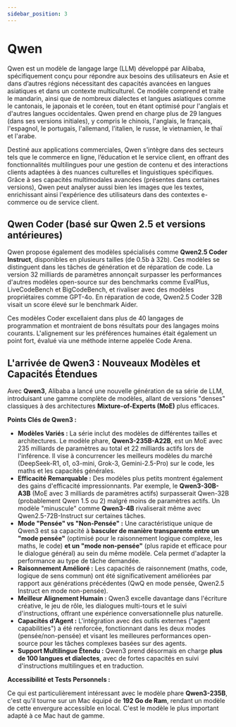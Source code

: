 ```yaml
---
sidebar_position: 3
---
```


# Qwen

Qwen est un modèle de langage large (LLM) développé par Alibaba, spécifiquement conçu pour répondre aux besoins des utilisateurs en Asie et dans d’autres régions nécessitant des capacités avancées en langues asiatiques et dans un contexte multiculturel. Ce modèle comprend et traite le mandarin, ainsi que de nombreux dialectes et langues asiatiques comme le cantonais, le japonais et le coréen, tout en étant optimisé pour l'anglais et d'autres langues occidentales. Qwen prend en charge plus de 29 langues (dans ses versions initiales), y compris le chinois, l'anglais, le français, l'espagnol, le portugais, l'allemand, l'italien, le russe, le vietnamien, le thaï et l'arabe.

Destiné aux applications commerciales, Qwen s'intègre dans des secteurs tels que le commerce en ligne, l’éducation et le service client, en offrant des fonctionnalités multilingues pour une gestion de contenu et des interactions clients adaptées à des nuances culturelles et linguistiques spécifiques. Grâce à ses capacités multimodales avancées (présentes dans certaines versions), Qwen peut analyser aussi bien les images que les textes, enrichissant ainsi l'expérience des utilisateurs dans des contextes e-commerce ou de service client.

## Qwen Coder (basé sur Qwen 2.5 et versions antérieures)

Qwen propose également des modèles spécialisés comme **Qwen2.5 Coder Instruct**, disponibles en plusieurs tailles (de 0.5b à 32b). Ces modèles se distinguent dans les tâches de génération et de réparation de code. La version 32 milliards de paramètres annonçait surpasser les performances d'autres modèles open-source sur des benchmarks comme EvalPlus, LiveCodeBench et BigCodeBench, et rivaliser avec des modèles propriétaires comme GPT-4o. En réparation de code, Qwen2.5 Coder 32B visait un score élevé sur le benchmark Aider.

Ces modèles Coder excellaient dans plus de 40 langages de programmation et montraient de bons résultats pour des langages moins courants. L'alignement sur les préférences humaines était également un point fort, évalué via une méthode interne appelée Code Arena.

## L'arrivée de Qwen3 : Nouveaux Modèles et Capacités Étendues

Avec **Qwen3**, Alibaba a lancé une nouvelle génération de sa série de LLM, introduisant une gamme complète de modèles, allant de versions "denses" classiques à des architectures **Mixture-of-Experts (MoE)** plus efficaces.

**Points Clés de Qwen3 :**

*   **Modèles Variés :** La série inclut des modèles de différentes tailles et architectures. Le modèle phare, **Qwen3-235B-A22B**, est un MoE avec 235 milliards de paramètres au total et 22 milliards actifs lors de l'inférence. Il vise à concurrencer les meilleurs modèles du marché (DeepSeek-R1, o1, o3-mini, Grok-3, Gemini-2.5-Pro) sur le code, les maths et les capacités générales.
*   **Efficacité Remarquable :** Des modèles plus petits montrent également des gains d'efficacité impressionnants. Par exemple, le **Qwen3-30B-A3B** (MoE avec 3 milliards de paramètres actifs) surpasserait Qwen-32B (probablement Qwen 1.5 ou 2) malgré moins de paramètres actifs. Un modèle "minuscule" comme **Qwen3-4B** rivaliserait même avec Qwen2.5-72B-Instruct sur certaines tâches.
*   **Mode "Pensée" vs "Non-Pensée" :** Une caractéristique unique de Qwen3 est sa capacité à **basculer de manière transparente entre un "mode pensée"** (optimisé pour le raisonnement logique complexe, les maths, le code) **et un "mode non-pensée"** (plus rapide et efficace pour le dialogue général) au sein du même modèle. Cela permet d'adapter la performance au type de tâche demandée.
*   **Raisonnement Amélioré :** Les capacités de raisonnement (maths, code, logique de sens commun) ont été significativement améliorées par rapport aux générations précédentes (QwQ en mode pensée, Qwen2.5 Instruct en mode non-pensée).
*   **Meilleur Alignement Humain :** Qwen3 excelle davantage dans l'écriture créative, le jeu de rôle, les dialogues multi-tours et le suivi d'instructions, offrant une expérience conversationnelle plus naturelle.
*   **Capacités d'Agent :** L'intégration avec des outils externes ("agent capabilities") a été renforcée, fonctionnant dans les deux modes (pensée/non-pensée) et visant les meilleures performances open-source pour les tâches complexes basées sur des agents.
*   **Support Multilingue Étendu :** Qwen3 prend désormais en charge **plus de 100 langues et dialectes**, avec de fortes capacités en suivi d'instructions multilingues et en traduction.

**Accessibilité et Tests Personnels :**

Ce qui est particulièrement intéressant avec le modèle phare **Qwen3-235B**, c'est qu'il tourne sur un Mac équipé de **192 Go de Ram**, rendant un modèle de cette envergure accessible en local. C'est le modèle le plus important adapté à ce Mac haut de gamme.